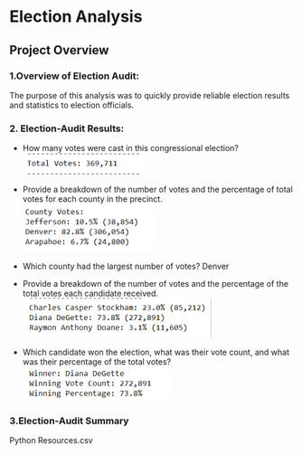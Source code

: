 # Election Analysis #

## Project Overview ##

### 1.Overview of Election Audit: ###
  The purpose of this analysis was to quickly provide reliable election results and statistics to election officials. 
  
### 2. Election-Audit Results: ###  
* How many votes were cast in this congressional election?
![Total_Votes](https://github.com/laurenneidhardt/Election_Analysis/blob/main/Total_Votes.PNG)

* Provide a breakdown of the number of votes and the percentage of total votes for each county in the precinct.
![County_Votes](https://github.com/laurenneidhardt/Election_Analysis/blob/main/County_Votes.PNG)

* Which county had the largest number of votes? Denver

* Provide a breakdown of the number of votes and the percentage of the total votes each candidate received.
![Candidates](https://github.com/laurenneidhardt/Election_Analysis/blob/main/Candidates.PNG)

* Which candidate won the election, what was their vote count, and what was their percentage of the total votes?
![Winner](https://github.com/laurenneidhardt/Election_Analysis/blob/main/Winner.PNG)

### 3.Election-Audit Summary ###
Python
Resources.csv

